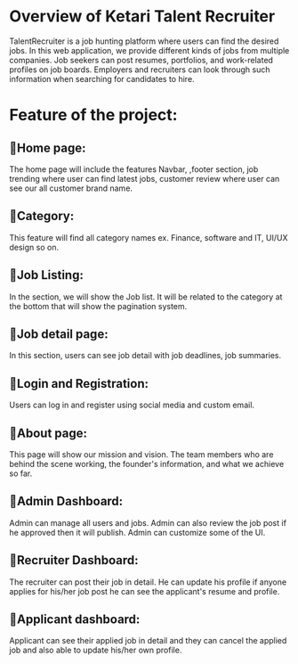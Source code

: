 # Overview of Ketari Talent Recruiter

TalentRecruiter is a job hunting platform where users can find the desired jobs. In this web application, we provide different kinds of jobs from multiple companies. Job seekers can post resumes, portfolios, and work-related profiles on job boards. Employers and recruiters can look through such information when searching for candidates to hire.

# Feature of the project:

## 🚀Home page:

The home page will include the features Navbar, ,footer section, job trending where user can find latest jobs, customer review where user can see our all customer brand name.

## 🚀Category:

This feature will find all category names ex. Finance, software and IT, UI/UX design so on.

## 🚀Job Listing:

In the section, we will show the Job list. It will be related to the category at the bottom that will show the pagination system.

## 🚀Job detail page:

In this section, users can see job detail with job deadlines, job summaries.

## 🚀Login and Registration:

Users can log in and register using social media and custom email.

## 🚀About page:

This page will show our mission and vision. The team members who are behind the scene working, the founder's information, and what we achieve so far.

## 🚀Admin Dashboard:

Admin can manage all users and jobs. Admin can also review the job post if he approved then it will publish. Admin can customize some of the UI.

## 🚀Recruiter Dashboard:

The recruiter can post their job in detail. He can update his profile if anyone applies for his/her job post he can see the applicant's resume and profile.

## 🚀Applicant dashboard:

Applicant can see their applied job in detail and they can cancel the applied job and also able to update his/her own profile.
